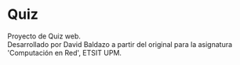 # Quiz
Proyecto de Quiz web.<br>
Desarrollado por David Baldazo a partir del original para la asignatura 'Computación en Red', ETSIT UPM.

